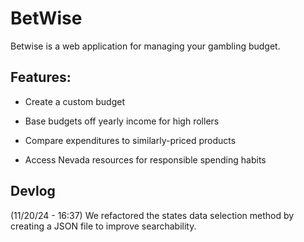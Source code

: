 # BetWise

Betwise is a web application for managing your gambling 
budget.

## Features:

- Create a custom budget

- Base budgets off yearly income for high rollers

- Compare expenditures to similarly-priced products

- Access Nevada resources for responsible spending habits

## Devlog

(11/20/24 - 16:37) We refactored the states data selection method by creating a 
JSON file to improve searchability.